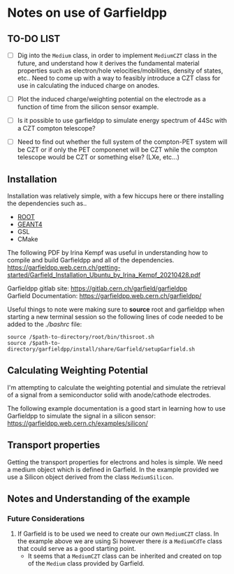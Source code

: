 # Notes on use of Garfieldpp

## __TO-DO LIST__

- [ ] Dig into the `Medium` class, in order to implement `MediumCZT` class in the future, and understand how it derives the fundamental material properties such as electron/hole velocities/mobilities, density of states, etc.. Need to come up with a way to feasibly introduce a CZT class for use in calculating the induced charge on anodes.

- [ ] Plot the induced charge/weighting potential on the electrode as a function of time from the silicon sensor example.
- [ ] Is it possible to use garfieldpp to simulate energy spectrum of 44Sc with a CZT compton telescope?
- [ ] Need to find out whether the full system of the compton-PET system will be CZT or if only the PET componenet will be CZT while the compton telescope would be CZT or something else? (LXe, etc...)
## Installation
Installation was relatively simple, with a few hiccups here or there installing the dependencies such as..
* [ROOT](https://root.cern.ch/)
* [GEANT4](https://geant4.web.cern.ch/)
* GSL
* CMake

The following PDF by Irina Kempf was useful in understanding how to compile and build Garfieldpp and all of the dependencies.
https://garfieldpp.web.cern.ch/getting-started/Garfield_Installation_Ubuntu_by_Irina_Kempf_20210428.pdf


Garfieldpp gitlab site: https://gitlab.cern.ch/garfield/garfieldpp \
Garfield Documentation: https://garfieldpp.web.cern.ch/garfieldpp/  

Useful things to note were making sure to **source** root and garfieldpp when starting a new terminal session so the following lines of code needed to be added to the *./bashrc* file:
```
source /$path-to-directory/root/bin/thisroot.sh
source /$path-to-directory/garfieldpp/install/share/Garfield/setupGarfield.sh
```
## Calculating Weighting Potential

I'm attempting to calculate the weighting potential and simulate the retrieval of a signal from a semiconductor solid with anode/cathode electrodes.

The following example documentation is a good start in learning how to use Garfieldpp to simulate the signal in a silicon sensor: https://garfieldpp.web.cern.ch/examples/silicon/

## Transport properties

Getting the transport properties for electrons and holes is simple. We need a medium object which is defined in Garfield. In the example provided we use a Silicon object derived from the class `MediumSilicon`. 

## Notes and Understanding of the example


### **Future Considerations**

1. If Garfield is to be used we need to create our own `MediumCZT` class. In the example above we are using Si however there *is* a `MediumCdTe` class that could serve as a good starting point.
    * It seems that a `MediumCZT` class can be inherited and created on top of the `Medium` class provided by Garfield.